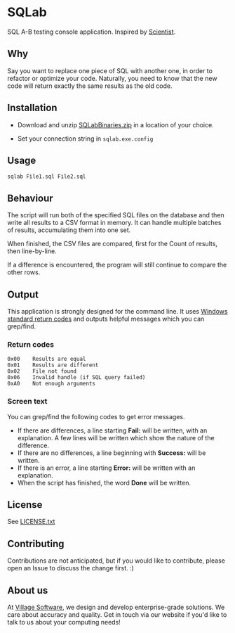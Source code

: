 # SQLab

SQL A-B testing console application. Inspired by [Scientist][sci].


## Why

Say you want to replace one piece of SQL with another one, in order to refactor or optimize your code. Naturally, you need to know that the new code will return exactly the same results as the old code.


## Installation

 * Download and unzip [SQLabBinaries.zip](./SQLabBinaries.zip) in a location of your choice.

 * Set your connection string in `sqlab.exe.config`


## Usage

	sqlab File1.sql File2.sql

	
## Behaviour

The script will run both of the specified SQL files on the database and then write all results to a CSV format in memory. It can handle multiple batches of results, accumulating them into one set.

When finished, the CSV files are compared, first for the Count of results, then line-by-line.

If a difference is encountered, the program will still continue to compare the other rows.


## Output

This application is strongly designed for the command line. It uses [Windows standard return codes][codes] and outputs helpful messages which you can grep/find.


### Return codes

	0x00	Results are equal
	0x01	Results are different
	0x02 	File not found
	0x06	Invalid handle (if SQL query failed)
	0xA0	Not enough arguments

	
### Screen text

You can grep/find the following codes to get error messages.

 * If there are differences, a line starting **Fail:** will be written, with an explanation. A few lines will be written which show the nature of the difference.
 * If there are no differences, a line beginning with **Success:** will be written.
 * If there is an error, a line starting **Error:** will be written with an explanation.
 * When the script has finished, the word **Done** will be written.


## License

See [LICENSE.txt](./LICENSE.txt)


## Contributing

Contributions are not anticipated, but if you would like to contribute, please open an Issue to discuss the change first. :)

## About us

At [Village Software][vs], we design and develop enterprise-grade solutions. We care about accuracy and quality. Get in touch via our website if you'd like to talk to us about your computing needs!


[sci]: https://github.com/github/scientist
[codes]: https://msdn.microsoft.com/en-gb/library/ms681382.aspx
[vs]: http://villagesoftware.co.uk
